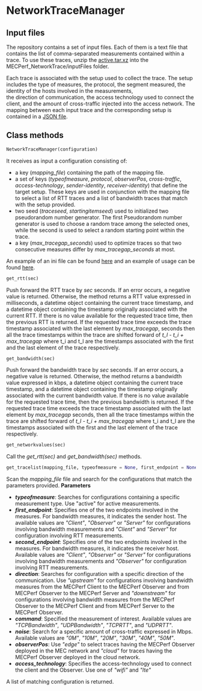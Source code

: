 
# NetworkTraceManager


## Input files
The repository contains a set of input files. Each of them is a text file that contains the list of comma-separated measurements contained within a trace. To use these traces, unzip the [active.tar.xz](https://github.com/ChiaraCaiazza/MECPerf_NetworkTrace/blob/master/inputFiles/active.tar.xz)  into the MECPerf_NetworkTrace/inputFiles folder.

Each trace is associated with the setup used to collect the trace. The setup includes the type of measures, the protocol, the segment measured, the identity of the hosts involved in the measurements,  
the direction of communication, the access technology used to connect the client, and the amount of cross-traffic injected into the access network. The mapping between each input trace and the corresponding setup is contained in a [JSON file](https://github.com/ChiaraCaiazza/MECPerf_NetworkTrace/tree/master/inputFiles/mapping.json).

## Class methods

```python
NetworkTraceManager(configuration)
```

It receives as input a configuration consisting of:

- a key (*mapping_file*) containing the path of the mapping file.
- a set of keys (*typeofmeasure*, *protocol*, *observerPos*, *cross-traffic*, *access-technology*, *sender-identity*, *receiver-identity*) that define the target setup. These keys are used in conjunction with the mapping file to select a list of RTT traces and a list of bandwidth traces that match with the setup provided.
- two seed (*traceseed*, *startingitemseed*) used to initialized two pseudorandom number generator. The first Pseudorandom number generator is used to choose a random trace among the selected ones, while the second is used to select a random starting point within the trace.
- a key (*max_tracegap_seconds*) used to optimize traces so that two consecutive measures differ by *max_tracegap_seconds* at most.

An example of an ini file can be found [here](https://github.com/ChiaraCaiazza/MECPerf_NetworkTrace/blob/master/conf.ini) and an example of usage can be found [here](https://github.com/ChiaraCaiazza/MECPerf_NetworkTrace/blob/master/main.py).

```python
get_rtt(sec)
```

Push forward the RTT trace by *sec* seconds. If an error occurs, a negative value is returned. Otherwise, the method returns a RTT value expressed in milliseconds, a datetime object containing the current trace timestamp, and a datetime object containing the timestamp originally associated with the current RTT. If there is no value available for the requested trace time, then the previous RTT is returned. If the requested trace time exceeds the trace timestamp associated with the last element by *max_tracegap*, seconds then all the trace timestamps within the trace are shifted forward of *t_l - t_i + max_tracegap* where t_i and t_l are the timestamps associated with the first and the last element of the trace respectively.

```python  
get_bandwidth(sec)
```

Push forward the bandwidth trace by *sec* seconds. If an error occurs, a negative value is returned. Otherwise, the method returns a bandwidth value expressed in kbps, a datetime object containing the current trace timestamp, and a datetime object containing the timestamp originally associated with the current bandwidth value. If there is no value available for the requested trace time, then the previous bandwidth is returned. If the requested trace time exceeds the trace timestamp associated with the last element by *max_tracegap* seconds, then all the trace timestamps within the trace are shifted forward of *t_l - t_i + max_tracegap* where t_i and t_l are the timestamps associated with the first and the last element of the trace respectively.

```python
get_networkvalues(sec)
```

Call the *get_rtt(sec)* and *get_bandwidth(sec)* methods. 

```python
get_tracelist(mapping_file, typeofmeasure = None, first_endpoint = None, second_endpoint = None, direction = None, command = None, noise = None, observerPos = None, access_technology = None) 
```

Scan the *mapping_file* file and search for the configurations that match the parameters provided. 
**Parameters**

- ***typeofmeasure***: Searches for configurations containing a specific measurement type. Use "active" for active measurements.
- ***first_endpoint***: Specifies one of the two endpoints involved in the measures. For bandwidth measures, it indicates the sender host. The available values are *"Client"*, *"Observer"* or *"Server"* for configurations involving bandwidth measurements and *"Client"* and *"Server"* for configuration involving RTT measurements.
- ***second_endpoint***: Specifies one of the two endpoints involved in the measures. For bandwidth measures, it indicates the receiver host. Available values are *"Client"*, *"Observer"* or *"Server"* for configurations involving bandwidth measurements and *"Observer"* for configuration involving RTT measurements.
-  ***direction***: Searches for configuration with a specific direction of the communication. Use *"upstream"* for configurations involving bandwidth measures from the MECPerf Client to the MECPerf Observer and from MECPerf Observer to the MECPerf Server and *"downstream"* for configurations involving bandwidth measures from the MECPerf Observer to the MECPerf Client and from MECPerf Server to the MECPerf Observer.
- ***command***: Specified the measurement of interest. Available values are *"TCPBandwidth"*, *"UDPBandwidth"*, *"TCPRTT"*, and *"UDPRTT"*.
- ***noise***: Search for a specific amount of cross-traffic expressed in Mbps. Available values are *"0M"*, *"10M"*, *"20M"*, *"30M"*, *"40M"*, *"50M"*. 
- ***observerPos***: Use *"edge"* to select traces having the MECPerf Observer deployed in the MEC network and  *"cloud"* for traces having the MECPerf Observer deployed in the cloud network.
- ***access_technology***: Specifies the access-technology used to connect the client and the Observer. Use one of *"wifi"* and *"lte"*

A list of matching configuration is returned.
